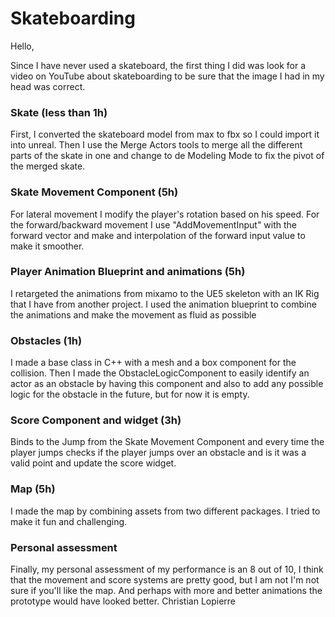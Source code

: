# Skateboarding

Hello,

Since I have never used a skateboard, the first thing I did was look for a video on YouTube about skateboarding to be sure that the image I had in my head was correct. 

### Skate (less than 1h)
First, I converted the skateboard model from max to fbx so I could import it into unreal. Then I use the Merge Actors tools to merge all the different parts of the skate in one and change to de Modeling Mode to fix the pivot of the merged skate.

### Skate Movement Component (5h)
For lateral movement I modify the player's rotation based on his speed. For the forward/backward movement I use "AddMovementInput" with the forward vector and make and interpolation of the forward input value to make it smoother.

### Player Animation Blueprint and animations (5h)
I retargeted the animations from mixamo to the UE5 skeleton with an IK Rig that I have from another project. I used the animation blueprint to combine the animations and make the movement as fluid as possible

### Obstacles (1h)
I made a base class in C++ with a mesh and a box component for the collision. Then I made the ObstacleLogicComponent to easily identify an actor as an obstacle by having this component and also to add any possible logic for the obstacle in the future, but for now it is empty.

### Score Component and widget (3h)
Binds to the Jump from the Skate Movement Component and every time the player jumps checks if the player jumps over an obstacle and is it was a valid point and update the score widget.

### Map (5h)
I made the map by combining assets from two different packages. I tried to make it fun and challenging.

### Personal assessment
Finally, my personal assessment of my performance is an 8 out of 10, I think that the movement and score systems are pretty good, but I am not I'm not sure if you'll like the map. And perhaps with more and better animations the prototype would have looked better.
Christian Lopierre

